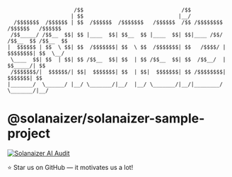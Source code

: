 ```

                     /$$                               /$$                              
                    | $$                              |__/                              
  /$$$$$$$  /$$$$$$ | $$  /$$$$$$  /$$$$$$$   /$$$$$$  /$$ /$$$$$$$$  /$$$$$$   /$$$$$$ 
 /$$_____/ /$$__  $$| $$ |____  $$| $$__  $$ |____  $$| $$|____ /$$/ /$$__  $$ /$$__  $$
|  $$$$$$ | $$  \ $$| $$  /$$$$$$$| $$  \ $$  /$$$$$$$| $$   /$$$$/ | $$$$$$$$| $$  \__/
 \____  $$| $$  | $$| $$ /$$__  $$| $$  | $$ /$$__  $$| $$  /$$__/  | $$_____/| $$      
 /$$$$$$$/|  $$$$$$/| $$|  $$$$$$$| $$  | $$|  $$$$$$$| $$ /$$$$$$$$|  $$$$$$$| $$      
|_______/  \______/ |__/ \_______/|__/  |__/ \_______/|__/|________/ \_______/|__/      
```

# @solanaizer/solanaizer-sample-project

[![Solanaizer AI Audit](https://github.com/solanaizer/solanaizer-sample-project/actions/workflows/solana-audit.yml/badge.svg)](https://github.com/solanaizer/solanaizer-sample-project/actions/workflows/solana-audit.yml)

⭐ Star us on GitHub — it motivates us a lot!

